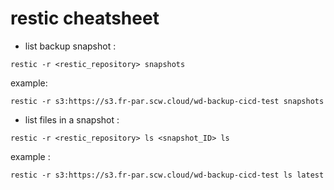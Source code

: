 # restic cheatsheet

- list backup snapshot :
```
restic -r <restic_repository> snapshots
```

example:
```
restic -r s3:https://s3.fr-par.scw.cloud/wd-backup-cicd-test snapshots
```

- list files in a snapshot :
```
restic -r <restic_repository> ls <snapshot_ID> ls
```

example :
```
restic -r s3:https://s3.fr-par.scw.cloud/wd-backup-cicd-test ls latest
```